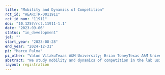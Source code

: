 ```yaml
---
title: "Mobility and Dynamics of Competition"
rct_id: "AEARCTR-0011911"
rct_id_num: "11911"
doi: "10.1257/rct.11911-1.1"
date: "2023-09-06"
status: "in_development"
jel: ""
start_year: "2023-08-28"
end_year: "2024-12-31"
pi: "Marco Palma"
pi_other: "Valon VitakuTexas A&M University; Brian ToneyTexas A&M University"
abstract: "We study mobility and dynamics of competition in the lab using multi-tiered competitive tournament environments that have different performance requirements using a real-effort task -- the addition of five two-digit numbers. Our design allows us to study the extent to which we observe efficient sorting across genders and under different informational provisions over repeated interactions with the same group members. We investigate whether feedback eliminates or reduces the gender gap in willingness to compete in a dynamic setting, and if there are gender differences in persistence and staying in a comfort zone. Lastly, we investigate whether there are differences in the dynamics of upward and downward mobility by gender. "
layout: registration
---
```


